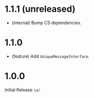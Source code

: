 1.1.1 (unreleased)
=====

* (internal) Bump CS dependencies.


1.1.0
=====

* (feature) Add `UniqueMessageInterface`.


1.0.0
=====

Initial Release `\o/`
